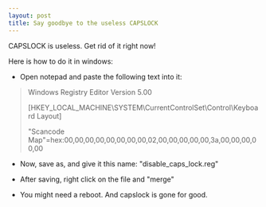 ```yaml
---
layout: post
title: Say goodbye to the useless CAPSLOCK
---
```


CAPSLOCK is useless. Get rid of it right now! 

Here is how to do it in windows:

* Open notepad and paste the following text into it:
> Windows Registry Editor Version 5.00
>
> [HKEY_LOCAL_MACHINE\SYSTEM\CurrentControlSet\Control\Keyboard Layout]
>
> "Scancode Map"=hex:00,00,00,00,00,00,00,00,02,00,00,00,00,00,3a,00,00,00,00,00

* Now, save as, and give it this name: "disable_caps_lock.reg"

* After saving, right click on the file and "merge"

* You might need a reboot. And capslock is gone for good.